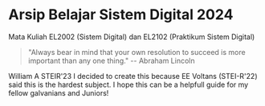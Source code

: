 # Arsip Belajar Sistem Digital 2024
Mata Kuliah EL2002 (Sistem Digital) dan EL2102 (Praktikum Sistem Digital)

> "Always bear in mind that your own resolution to succeed is more important than any one thing."
-- Abraham Lincoln

William A STEIR'23
I decided to create this because EE Voltans (STEI-R'22) said this is the hardest subject.
I hope this can be a helpfull guide for my fellow galvanians and Juniors!
